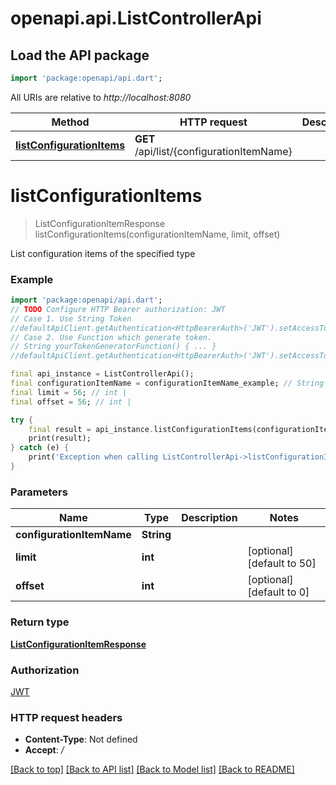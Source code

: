 # openapi.api.ListControllerApi

## Load the API package
```dart
import 'package:openapi/api.dart';
```

All URIs are relative to *http://localhost:8080*

Method | HTTP request | Description
------------- | ------------- | -------------
[**listConfigurationItems**](ListControllerApi.md#listconfigurationitems) | **GET** /api/list/{configurationItemName} | 


# **listConfigurationItems**
> ListConfigurationItemResponse listConfigurationItems(configurationItemName, limit, offset)



List configuration items of the specified type

### Example
```dart
import 'package:openapi/api.dart';
// TODO Configure HTTP Bearer authorization: JWT
// Case 1. Use String Token
//defaultApiClient.getAuthentication<HttpBearerAuth>('JWT').setAccessToken('YOUR_ACCESS_TOKEN');
// Case 2. Use Function which generate token.
// String yourTokenGeneratorFunction() { ... }
//defaultApiClient.getAuthentication<HttpBearerAuth>('JWT').setAccessToken(yourTokenGeneratorFunction);

final api_instance = ListControllerApi();
final configurationItemName = configurationItemName_example; // String | 
final limit = 56; // int | 
final offset = 56; // int | 

try {
    final result = api_instance.listConfigurationItems(configurationItemName, limit, offset);
    print(result);
} catch (e) {
    print('Exception when calling ListControllerApi->listConfigurationItems: $e\n');
}
```

### Parameters

Name | Type | Description  | Notes
------------- | ------------- | ------------- | -------------
 **configurationItemName** | **String**|  | 
 **limit** | **int**|  | [optional] [default to 50]
 **offset** | **int**|  | [optional] [default to 0]

### Return type

[**ListConfigurationItemResponse**](ListConfigurationItemResponse.md)

### Authorization

[JWT](../README.md#JWT)

### HTTP request headers

 - **Content-Type**: Not defined
 - **Accept**: */*

[[Back to top]](#) [[Back to API list]](../README.md#documentation-for-api-endpoints) [[Back to Model list]](../README.md#documentation-for-models) [[Back to README]](../README.md)

